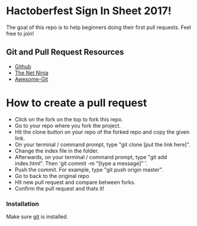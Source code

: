 # Hactoberfest Sign In Sheet 2017!



The goal of this repo is to help beginners doing their first pull requests. Feel free to join!

## Git and Pull Request Resources
  - [Github](https://gist.github.com/Chaser324/ce0505fbed06b947d962)
  - [The Net Ninja](https://www.youtube.com/watch?v=3RjQznt-8kE&list=PL4cUxeGkcC9goXbgTDQ0n_4TBzOO0ocPR)
  - [Awesome-Git](https://github.com/dictcp/awesome-git)

# How to create a pull request
    

  - Click on the fork on the top to fork this repo.
  - Go to your repo where you fork the project.
  - Hit the clone button on your repo of the forked repo and copy the given link.
  - On your terminal / command prompt, type "git  clone [put the link here]".
  - Change the index file in the folder.
  - Afterwards, on your terminal / command prompt, type "git add index.html". Then 'git commit -m "[type a message]" '.
  - Push the commit. For example, type "git push origin master".
  - Go to back to the original repo
  - Hit new pull request and compare between forks.
  - Confirm the pull request and thats it!

### Installation

Make sure [git](https://nodejs.org/) is installed.
